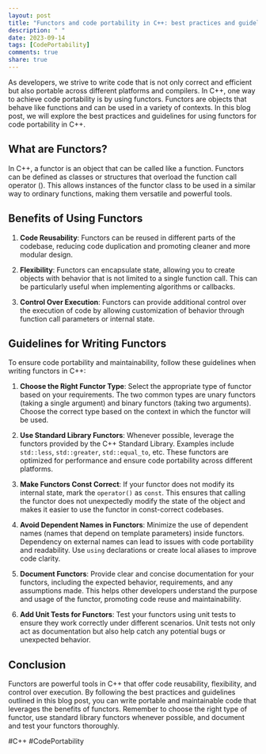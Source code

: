 ```yaml
---
layout: post
title: "Functors and code portability in C++: best practices and guidelines"
description: " "
date: 2023-09-14
tags: [CodePortability]
comments: true
share: true
---
```



As developers, we strive to write code that is not only correct and efficient but also portable across different platforms and compilers. In C++, one way to achieve code portability is by using functors. Functors are objects that behave like functions and can be used in a variety of contexts. In this blog post, we will explore the best practices and guidelines for using functors for code portability in C++. 


## What are Functors?

In C++, a functor is an object that can be called like a function. Functors can be defined as classes or structures that overload the function call operator (). This allows instances of the functor class to be used in a similar way to ordinary functions, making them versatile and powerful tools.


## Benefits of Using Functors

1. **Code Reusability**: Functors can be reused in different parts of the codebase, reducing code duplication and promoting cleaner and more modular design.

2. **Flexibility**: Functors can encapsulate state, allowing you to create objects with behavior that is not limited to a single function call. This can be particularly useful when implementing algorithms or callbacks.

3. **Control Over Execution**: Functors can provide additional control over the execution of code by allowing customization of behavior through function call parameters or internal state.


## Guidelines for Writing Functors

To ensure code portability and maintainability, follow these guidelines when writing functors in C++:

1. **Choose the Right Functor Type**: Select the appropriate type of functor based on your requirements. The two common types are unary functors (taking a single argument) and binary functors (taking two arguments). Choose the correct type based on the context in which the functor will be used.

2. **Use Standard Library Functors**: Whenever possible, leverage the functors provided by the C++ Standard Library. Examples include `std::less`, `std::greater`, `std::equal_to`, etc. These functors are optimized for performance and ensure code portability across different platforms.

3. **Make Functors Const Correct**: If your functor does not modify its internal state, mark the `operator()` as `const`. This ensures that calling the functor does not unexpectedly modify the state of the object and makes it easier to use the functor in const-correct codebases.

4. **Avoid Dependent Names in Functors**: Minimize the use of dependent names (names that depend on template parameters) inside functors. Dependency on external names can lead to issues with code portability and readability. Use `using` declarations or create local aliases to improve code clarity.

5. **Document Functors**: Provide clear and concise documentation for your functors, including the expected behavior, requirements, and any assumptions made. This helps other developers understand the purpose and usage of the functor, promoting code reuse and maintainability.

6. **Add Unit Tests for Functors**: Test your functors using unit tests to ensure they work correctly under different scenarios. Unit tests not only act as documentation but also help catch any potential bugs or unexpected behavior.


## Conclusion

Functors are powerful tools in C++ that offer code reusability, flexibility, and control over execution. By following the best practices and guidelines outlined in this blog post, you can write portable and maintainable code that leverages the benefits of functors. Remember to choose the right type of functor, use standard library functors whenever possible, and document and test your functors thoroughly. 

#C++ #CodePortability